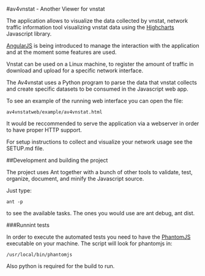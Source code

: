 #av4vnstat - Another Viewer for vnstat

The application allows to visualize the data collected by vnstat, network traffic information tool visualizing vnstat data using the [Highcharts](http://www.highcharts.com) Javascript library.

[AngularJS](http://angularjs.org) is being introduced to manage the interaction with the application and at the moment some features are used.

Vnstat can be used on a Linux machine, to register the amount of traffic in download and upload for a specific network interface.

The Av4vnstat uses a Python program to parse the data that vnstat collects and create specific datasets to be consumed in the Javascript web app.

To see an example of the running web interface you can open the file:

    av4vnstatweb/example/av4vnstat.html

It would be reccommended to serve the application via a webserver in order to have proper HTTP support.

For setup instructions to collect and visualize your network usage see the SETUP.md file.

##Development and building the project

The project uses Ant together with a bunch of other tools to validate, test, organize, document, and minify the Javascript source.

Just type:

    ant -p

to see the available tasks. The ones you would use are ant debug, ant dist.

###Runnint tests

In order to execute the automated tests you need to have the [PhantomJS](http://phantomjs.org/) executable on your machine. The script will look for phantomjs in:

    /usr/local/bin/phantomjs

Also python is required for the build to run.

